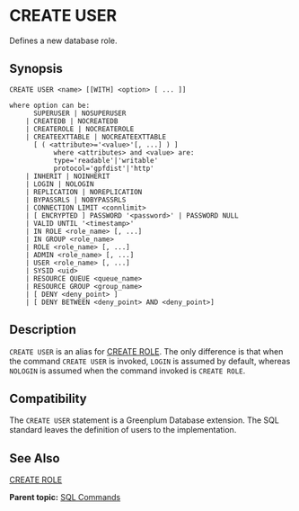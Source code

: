 # CREATE USER 

Defines a new database role.

## <a id="section2"></a>Synopsis 

``` {#sql_command_synopsis}
CREATE USER <name> [[WITH] <option> [ ... ]]

where option can be:
      SUPERUSER | NOSUPERUSER
    | CREATEDB | NOCREATEDB
    | CREATEROLE | NOCREATEROLE
    | CREATEEXTTABLE | NOCREATEEXTTABLE 
      [ ( <attribute>='<value>'[, ...] ) ]
           where <attributes> and <value> are:
           type='readable'|'writable'
           protocol='gpfdist'|'http'
    | INHERIT | NOINHERIT
    | LOGIN | NOLOGIN
    | REPLICATION | NOREPLICATION
    | BYPASSRLS | NOBYPASSRLS
    | CONNECTION LIMIT <connlimit>
    | [ ENCRYPTED ] PASSWORD '<password>' | PASSWORD NULL
    | VALID UNTIL '<timestamp>'
    | IN ROLE <role_name> [, ...]
    | IN GROUP <role_name>
    | ROLE <role_name> [, ...]
    | ADMIN <role_name> [, ...]
    | USER <role_name> [, ...]
    | SYSID <uid>
    | RESOURCE QUEUE <queue_name>
    | RESOURCE GROUP <group_name>
    | [ DENY <deny_point> ]
    | [ DENY BETWEEN <deny_point> AND <deny_point>]
```

## <a id="section3"></a>Description 

`CREATE USER` is an alias for [CREATE ROLE](CREATE_ROLE.html). The only difference is that when the command `CREATE USER` is invoked, `LOGIN` is assumed by default, whereas `NOLOGIN` is assumed when the command invoked is `CREATE ROLE`.

## <a id="section4"></a>Compatibility 

The `CREATE USER` statement is a Greenplum Database extension. The SQL standard leaves the definition of users to the implementation.

## <a id="section5"></a>See Also 

[CREATE ROLE](CREATE_ROLE.html)

**Parent topic:** [SQL Commands](../sql_commands/sql_ref.html)


